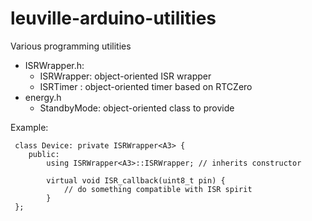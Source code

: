 # leuville-arduino-utilities
Various programming utilities

 - ISRWrapper.h:
	 - ISRWrapper: object-oriented ISR wrapper
	 - ISRTimer : object-oriented timer based on RTCZero
 - energy.h
	 - StandbyMode: object-oriented class to provide 
 
 Example:

     class Device: private ISRWrapper<A3> {
        public:
        	using ISRWrapper<A3>::ISRWrapper; // inherits constructor
        	
        	virtual void ISR_callback(uint8_t pin) {
        		// do something compatible with ISR spirit
        	}
     };
<!--stackedit_data:
eyJoaXN0b3J5IjpbLTE0NzM3MjQwNjksMTc2MDkzMTkzM119
-->
